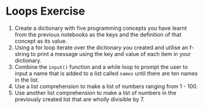 # Loops Exercise

1. Create a dictionary with five programming concepts you have learnt from the previous notebooks as the keys and the definition of that concept as its value.
2. Using a for loop iterate over the dictionary you created and utilise an f-string to print a message using the key and value of each item in your dictionary.
3. Combine the `input()` function and a while loop to prompt the user to input a name that is added to a list called `names` until there are ten names in the list.
4. Use a list comprehension to make a list of numbers ranging from 1 - 100.
5. Use another list comprehension to make a list of numbers in the previously created list that are wholly divisible by 7.
